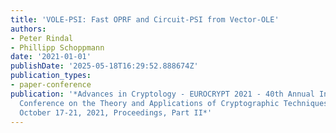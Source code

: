 ```yaml
---
title: 'VOLE-PSI: Fast OPRF and Circuit-PSI from Vector-OLE'
authors:
- Peter Rindal
- Phillipp Schoppmann
date: '2021-01-01'
publishDate: '2025-05-18T16:29:52.888674Z'
publication_types:
- paper-conference
publication: '*Advances in Cryptology - EUROCRYPT 2021 - 40th Annual International
  Conference on the Theory and Applications of Cryptographic Techniques, Zagreb, Croatia,
  October 17-21, 2021, Proceedings, Part II*'
---
```

